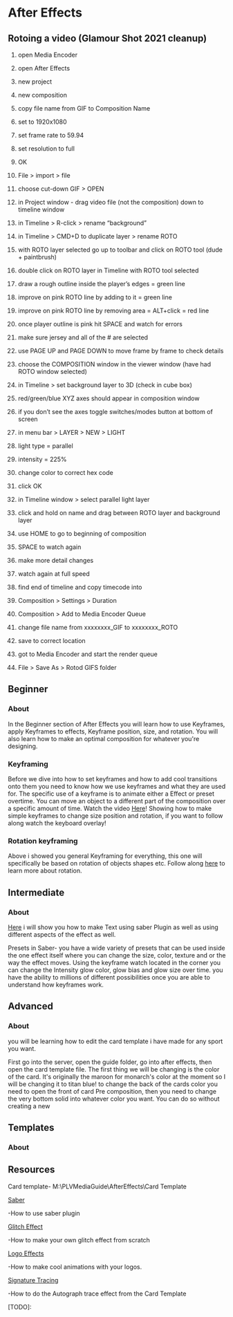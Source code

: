 After Effects
=============

Rotoing a video (Glamour Shot 2021 cleanup)
-------------------------------------------

1.  open Media Encoder
2.  open After Effects

1.  new project
2.  new composition
3.  copy file name from GIF to Composition Name
4.  set to 1920x1080
5.  set frame rate to 59.94
6.  set resolution to full
7.  OK

3.  File > import > file

1.  choose cut-down GIF > OPEN

4.  in Project window - drag video file (not the composition) down to timeline window
5.  in Timeline > R-click > rename “background”
6.  in Timeline > CMD+D to duplicate layer > rename ROTO
7.  with ROTO layer selected go up to toolbar and click on ROTO tool (dude + paintbrush)

1.  double click on ROTO layer in Timeline with ROTO tool selected
2.  draw a rough outline inside the player’s edges = green line
3.  improve on pink ROTO line by adding to it = green line
4.  improve on pink ROTO line by removing area = ALT+click = red line
5.  once player outline is pink hit SPACE and watch for errors

1.  make sure jersey and all of the # are selected
2.  use PAGE UP and PAGE DOWN to move frame by frame to check details

8.  choose the COMPOSITION window in the viewer window (have had ROTO window selected)
9.  in Timeline > set background layer to 3D (check in cube box)

1.  red/green/blue XYZ axes should appear in composition window

1.  if you don’t see the axes toggle switches/modes button at bottom of screen

10.  in menu bar > LAYER > NEW > LIGHT

1.  light type = parallel
2.  intensity = 225%
3.  change color to correct hex code
4.  click OK

11.  in Timeline window > select parallel light layer

1.  click and hold on name and drag between ROTO layer and background layer

12.  use HOME to go to beginning of composition

1.  SPACE to watch again
2.  make more detail changes

13.  watch again at full speed
14.  find end of timeline and copy timecode into

1.  Composition > Settings > Duration

15.  Composition > Add to Media Encoder Queue

1.  change file name from xxxxxxxx\_GIF to xxxxxxxx\_ROTO

1.  save to correct location

16.  got to Media Encoder and start the render queue
17.  File > Save As > Rotod GIFS folder

Beginner
--------

### About

In the Beginner section of After Effects you will learn how to use Keyframes, apply Keyframes to effects, Keyframe position, size, and rotation. You will also learn how to make an optimal composition for whatever you're designing.

### Keyframing

Before we dive into how to set keyframes and how to add cool transitions onto them you need to know how we use keyframes and what they are used for. The specific use of a keyframe is to animate either a Effect or preset overtime. You can move an object to a different part of the composition over a specific amount of time. Watch the video [Here](https://www.google.com/url?q=https://drive.google.com/file/d/16FxaEFOHqL3FkwYwj78kSPjlF4RKJTjf/view?usp%3Dsharing&sa=D&source=editors&ust=1646695926123207&usg=AOvVaw04v4GzYovnVZuKI5s8GRSa)! Showing how to make simple keyframes to change size position and rotation, if you want to follow along watch the keyboard overlay!

### Rotation keyframing

Above i showed you general Keyframing for everything, this one will specifically be based on rotation of objects shapes etc. Follow along [here](https://www.google.com/url?q=https://drive.google.com/file/d/1N0ZW3AjIYJMnCPE4o-1nEFk68wbwPvAM/view?usp%3Dsharing&sa=D&source=editors&ust=1646695926123930&usg=AOvVaw3EPkICSsH4a5AtBU5dA1pz) to learn more about rotation.

Intermediate
------------

### About

[Here](https://www.google.com/url?q=https://drive.google.com/file/d/12H3kdSekXKsddSTmfBt0R3vQ9IlrQI4z/view?usp%3Dsharing&sa=D&source=editors&ust=1646695926124338&usg=AOvVaw1ROFT3hNSIObXkizbVV6rd) i will show you how to make Text using saber Plugin as well as using different aspects of the effect as well.

Presets in Saber- you have a wide variety of presets that can be used inside the one effect itself where you can change the size, color, texture and or the way the effect moves. Using the keyframe watch located in the corner you can change the Intensity glow color, glow bias and glow size over time. you have the ability to millions of different possibilities once you are able to understand how keyframes work.

Advanced
--------

### About

you will be learning how to edit the card template i have made for any sport you want.

First go into the server, open the guide folder, go into after effects, then open the card template file. The first thing we will be changing is the color of the card. It's originally the maroon for monarch's color at the moment so I will be changing it to titan blue! to change the back of the cards color you need to open the front of card Pre composition, then you need to change the very bottom solid into whatever color you want. You can do so without creating a new

Templates
---------

### About

Resources
---------

Card template- M:\\PLVMediaGuide\\AfterEffects\\Card Template

[Saber](https://www.google.com/url?q=https://www.youtube.com/watch?v%3DJ_oT9erINxA&sa=D&source=editors&ust=1646695926125297&usg=AOvVaw028iEPq8W_LhSxK_quMRsi)

\-How to use saber plugin

[Glitch Effect](https://www.google.com/url?q=https://www.youtube.com/watch?v%3Dg99TD5ZTKEg&sa=D&source=editors&ust=1646695926125551&usg=AOvVaw3Ipy24JaS4j0D4jFZMpmwW)

\-How to make your own glitch effect from scratch

[Logo Effects](https://www.google.com/url?q=https://www.youtube.com/watch?v%3Dq6TMY76KPX8&sa=D&source=editors&ust=1646695926125858&usg=AOvVaw2TyaXm0kNLFAooxfhps-BF)

\-How to make cool animations with your logos.

[Signature Tracing](https://www.google.com/url?q=https://www.youtube.com/watch?v%3DrUyTt2d3MIA&sa=D&source=editors&ust=1646695926126131&usg=AOvVaw0ZueIxglnymqh8PSkvTwtf)

\-How to do the Autograph trace effect from the Card Template

\[TODO\]: